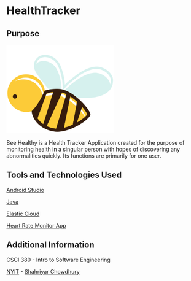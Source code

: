 # **HealthTracker**

## **Purpose**

![Bee Healthy Logo](beeHealthy/img/LogoBeeSBVOEVN.png)

Bee Healthy is a Health Tracker Application created for the purpose of monitoring health in a singular person with hopes of discovering any abnormalities quickly. Its functions are primarily for one user. 

## **Tools and Technologies Used**

[Android Studio](https://developer.android.com/studio)

[Java](https://www.java.com/en/)

[Elastic Cloud](https://www.elastic.co/cloud/)

[Heart Rate Monitor App](https://github.com/phishman3579/android-heart-rate-monitor)

## **Additional Information**

CSCI 380 - Intro to Software Engineering

[NYIT](https://www.nyit.edu/) - [Shahriyar Chowdhury](https://github.com/shaaaah)
